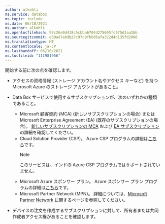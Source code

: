 ```yaml
---
author: alkohli
ms.service: databox
ms.topic: include
ms.date: 06/10/2021
ms.author: alkohli
ms.openlocfilehash: 97c26e0d418c5cbba6704d275605fc975d3aa3bb
ms.sourcegitcommit: e39ad7e8db27c97c8fb0d6afa322d4d135fd2066
ms.translationtype: HT
ms.contentlocale: ja-JP
ms.lasthandoff: 06/10/2021
ms.locfileid: "111981956"
---
```

開始する前に次の点を確認します。

* アクセスの資格情報 (ストレージ アカウント名やアクセス キーなど) を持つ Microsoft Azure のストレージ アカウントがあること。

* Data Box サービスで使用するサブスクリプションが、次のいずれかの種類であること。
  * Microsoft 顧客契約 (MCA) (新しいサブスクリプションの場合) または Microsoft Enterprise Agreement (EA) (既存のサブスクリプションの場合)。 [新しいサブスクリプションの MCA](https://www.microsoft.com/licensing/how-to-buy/microsoft-customer-agreement) および [EA サブスクリプション](https://azure.microsoft.com/pricing/enterprise-agreement/)の詳細を確認してください。
  * Cloud Solution Provider (CSP)。 Azure CSP プログラムの詳細は[こちら](/azure/cloud-solution-provider/overview/azure-csp-overview)です。
    > [!NOTE]
    > このサービスは、インドの Azure CSP プログラムではサポートされていません。
  * Microsoft Azure スポンサー プラン。 Azure スポンサー プラン プログラムの詳細は[こちら](https://azure.microsoft.com/offers/ms-azr-0036p/)です。
  * Microsoft Partner Network (MPN)。 詳細については、[Microsoft Partner Network](https://partner.microsoft.com/commercial#) に関するページを参照してください。

* デバイスの注文を作成するサブスクリプションに対して、所有者または共同作成者アクセス権があることを確認します。
